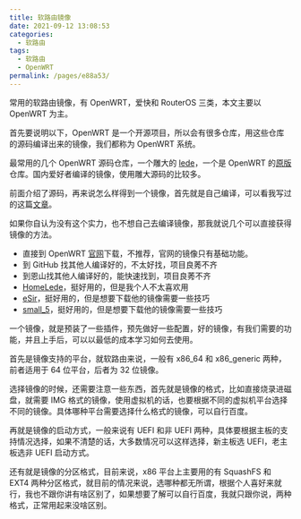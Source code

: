 ```yaml
---
title: 软路由镜像
date: 2021-09-12 13:08:53
categories:
  - 软路由
tags:
  - 软路由
  - OpenWRT
permalink: /pages/e88a53/
---
```


常用的软路由镜像，有 OpenWRT，爱快和 RouterOS 三类，本文主要以 OpenWRT 为主。

首先要说明以下，OpenWRT 是一个开源项目，所以会有很多仓库，用这些仓库的源码编译出来的镜像，我们都称为 OpenWRT 系统。

最常用的几个 OpenWRT 源码仓库，一个雕大的 [lede](https://github.com/coolsnowwolf/lede)，一个是 OpenWRT 的[原版](https://git.openwrt.org/openwrt/openwrt.git)仓库。国内爱好者编译的镜像，使用雕大源码的比较多。

前面介绍了源码，再来说怎么样得到一个镜像，首先就是自己编译，可以看我写过的这篇[文章](../0010.编译OpenWRT/0010.在Ubuntu编译OpenWRT.md)。

如果你自认为没有这个实力，也不想自己去编译镜像，那我就说几个可以直接获得镜像的方法。

- 直接到 OpenWRT [官网](https://openwrt.org/)下载，不推荐，官网的镜像只有基础功能。
- 到 GitHub 找其他人编译好的，不太好找，项目良莠不齐
- 到恩山找其他人编译好的，能快速找到，项目良莠不齐
- [HomeLede](https://github.com/xiaoqingfengATGH/HomeLede)，挺好用的，但是我个人不太喜欢用
- [eSir](https://www.youtube.com/c/eSirPlayGround/featured)，挺好用的，但是想要下载他的镜像需要一些技巧
- [small_5](https://t.me/Firmware_Openwrt)，挺好用的，但是想要下载他的镜像需要一些技巧

一个镜像，就是预装了一些插件，预先做好一些配置，好的镜像，有我们需要的功能，并且上手后，可以以最低的成本学习如何去使用。

首先是镜像支持的平台，就软路由来说，一般有 x86_64 和 x86_generic 两种，前者适用于 64 位平台，后者为 32 位镜像。

选择镜像的时候，还需要注意一些东西，首先就是镜像的格式，比如直接烧录进磁盘，就需要 IMG 格式的镜像，使用虚拟机的话，也要根据不同的虚拟机平台选择不同的镜像。具体哪种平台需要选择什么格式的镜像，可以自行百度。

再就是镜像的启动方式，一般来说有 UEFI 和非 UEFI 两种，具体要根据主板的支持情况选择，如果不清楚的话，大多数情况可以这样选择，新主板选 UEFI，老主板选非 UEFI 启动方式。

还有就是镜像的分区格式，目前来说，x86 平台上主要用的有 SquashFS 和 EXT4 两种分区格式，就目前的情况来说，选哪种都无所谓，根据个人喜好来就行，我也不跟你讲有啥区别了，如果想要了解可以自行百度，我就只跟你说，两种格式，正常用起来没啥区别。
